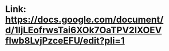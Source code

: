 # Link: https://docs.google.com/document/d/1IjLEofrwsTai6XOk7OaTPV2IXOEVflwb8LvjPzceEFU/edit?pli=1

